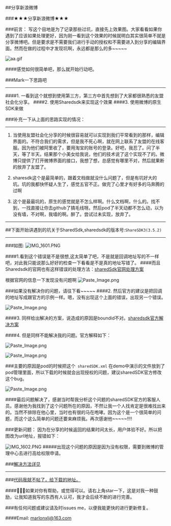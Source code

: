 ##分享新浪微博

###★★★分享新浪微博★★★

###前言：
写这个目地是为了记录那些过坑，直接先上效果图。大家看看如果你遇到了应该如果处理更好，因为刚一看到这个效果的时候就明白其实很简单不就是分享微博吧。但是要求是不需要我们进行手动的授权和不需要进入到分享的编辑界面。然而在做的过程中才发现坑啊，永远都是那么的多~~~~~

![aa.gif](http://upload-images.jianshu.io/upload_images/1819746-5bc31b490fa61996.gif?imageMogr2/auto-orient/strip)


####感觉如何很简单吧，那么就开始行动吧。

###Mark一下思路吧
***
####1. 一看到这个就想到使用第三方，第三方中首先想到了大家都很熟悉的友盟社会化分享。
####2. 使用Sharedsdk来实现这个效果
####3. 使用微博的原生SDK来做

###补充一下从上面的思路实现的情况：
***
1. 当使用友盟社会化分享的时候很容易就可以实现到我们平常看到的那样，编辑界面的。不符合我们的需求，但是我不死心啊，就在网上联系了友盟的在线客服。因为他们被阿里收了，要用淘宝的账号的登录。好吧，我忍了。问了半天，等了半天。结果那个小美女给我说，他们的技术说了这个实现不了的。微博只提供了打开微博界面的接口，我想了想，总感觉有哪里不对，然后就果断的放弃了友盟了。

2. sharesdk这个是最简单的，跟着文档做就没什么问题了，但是有坑好大的坑。坑的我都快怀疑人生了，感觉五官不正。做完了心里才有好多的马奔腾的过啊

3. 这个是最最坑的，原生的感觉就是不怎么样啊。什么文档啊，什么的。找不到，一找直接让你去github了搞毛线呀。然后pod了半天动都不怎么动，以为没有墙，不对啊，我墙的啊。醉了。尝试过未实现，放弃了。

***
##下面开始讲遇到的坑关于SharedSdk,sharedsdk的版本号:`ShareSDK3(3.5.2)`
***
###如图:
![IMG_1601.PNG](http://upload-images.jianshu.io/upload_images/1819746-dd128b903b5167b7.PNG?imageMogr2/auto-orient/strip%7CimageView2/2/w/1240)

####1.看到这个错误是不是很想,这太简单了吧，不是就是回调地址写的不一样吧，对此我只能说那么好好的检查一下看看是不是真的地址写错了。
####而且Sharedsdk的官网也有这样错误的处理方法：[sharedSdk官网处理方案](http://bbs.mob.com/forum.php?mod=viewthread&tid=50)

根据官网的信息一下发现没有问题啊
![Paste_Image.png](http://upload-images.jianshu.io/upload_images/1819746-fa3252af7cd0e429.png?imageMogr2/auto-orient/strip%7CimageView2/2/w/1240)

###如果没有解决你的问题，请往下看~~~~~
####2. 然后官方的建议是把回调的地址写成跟官方的示例一样。嗯，没有出现这个上面的错误，出现另一个错误。

![Paste_Image.png](http://upload-images.jianshu.io/upload_images/1819746-77f352d3d028b868.png?imageMogr2/auto-orient/strip%7CimageView2/2/w/1240)

####3. 同样给出解决的方案，说造成的原因是boundid不对。[sharedsdk官方解决方案](http://bbs.mob.com/forum.php?mod=viewthread&tid=19633&extra=page%3D2)

####4. 但是同样不能解决我的问题。官方解释如下：

![Paste_Image.png](http://upload-images.jianshu.io/upload_images/1819746-bafd605d25231e48.png?imageMogr2/auto-orient/strip%7CimageView2/2/w/1240)

![Paste_Image.png](http://upload-images.jianshu.io/upload_images/1819746-4a01654f205209fe.png?imageMogr2/auto-orient/strip%7CimageView2/2/w/1240)

###主要的原因是pod的时候把这个` sharedSDK.xml` 在demo中演示的文件放到了pod管理里面，所以下载的时候就会出现授权的问题，建议sharedSDK官方修改这个bug。

![Paste_Image.png](http://upload-images.jianshu.io/upload_images/1819746-31b82c24345b00d0.png?imageMogr2/auto-orient/strip%7CimageView2/2/w/1240)

####最后问题解决了，感谢当时帮我分析这个问题的sharedSDK官方的客服人员。感谢他为我找到了这个问题所在的原因，不然让我一个人找肯定是很难找出来的。当然不排除在他心里，当时也有很的马在咆哮。因为这个是一个很简单的问题，而这个这么简单的问题还要来麻烦我。再次感谢他~~~~~!!!!

###更新问题：
因为在分享的时候返回的结果时间太长，用户体验不好。所以把图改为url地址，报错如下：

![IMG_1602.PNG](http://upload-images.jianshu.io/upload_images/1819746-93201fcd90ee8205.PNG?imageMogr2/auto-orient/strip%7CimageView2/2/w/1240)
#####出现这个问题的原因是因为没有权限，需要到微博的管理中心去进行高给权限申请。

###[解决方法详见](http://bbs.mob.com/thread-45-1-1.html)

---

###[代码我就不帖了，给下载的地址。](https://github.com/marlonxlj/shareSDK.git)

####🐼🐶🐶如果对你有帮助，或觉得可以。请右上角star一下，这是对我一种鼓励，让我知道我写的东西有人认可，我才会后续不断的进行完善。

###有任何问题或建议请及时issues me，以便我能更快的进行更新修复。

####Email: marlonxlj@163.com
